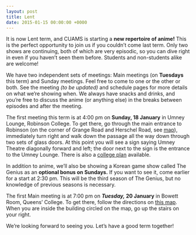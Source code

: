 ```yaml
---
layout: post
title: Lent
date: 2015-01-15 00:00:00 +0000
---
```


It is now Lent term, and CUAMS is starting a **new repertoire of anime!** This is the perfect opportunity to join us if you couldn’t come last term. Only two shows are continuing, both of which are very episodic, so you can dive right in even if you haven’t seen them before. Students and non-students alike are welcome!

We have two independent sets of meetings: Main meetings (on **Tuesdays** this term) and Sunday meetings. Feel free to come to one or the other or both. See the meeting *(to be updated)* and schedule pages for more details on what we’re showing when. We always have snacks and drinks, and you’re free to discuss the anime (or anything else) in the breaks between episodes and after the meeting.

The first meeting this term is at 4:00 pm on **Sunday, 18 January** in Umney Lounge, Robinson College. To get there, go through the main entrance to Robinson (on the corner of Grange Road and Herschel Road, see [map](http://map.cam.ac.uk/?inst=robin)), immediately turn right and walk down the passage all the way down through two sets of glass doors. At this point you will see a sign saying Umney Theatre diagonally forward and left; the door next to the sign is the entrance to the Umney Lounge. There is also a [college plan](http://www.robinson.cam.ac.uk/about-robinson/college-plan) available.

In addition to anime, we’ll also be showing a Korean game show called The Genius as an **optional bonus on Sundays.** If you want to see it, come earlier for a start at 2:30 pm. This will be the third season of The Genius, but no knowledge of previous seasons is necessary.

The first Main meeting is at 7:00 pm on ***Tuesday,* 20 January** in Bowett Room, Queens’ College. To get there, follow the directions on [this map](/assets/images/posts/bowett-room.jpg). When you are inside the building circled on the map, go up the stairs on your right.

We’re looking forward to seeing you. Let’s have a good term together!
